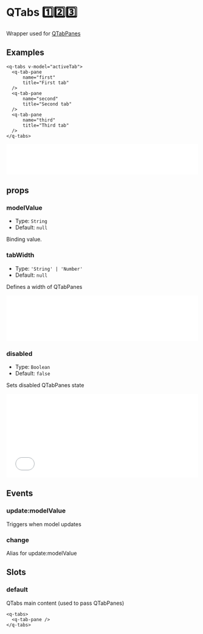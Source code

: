 # QTabs 1️⃣2️⃣3️⃣

Wrapper used for [QTabPanes](/components/QTabPane)

## Examples
```vue {1,14}
<q-tabs v-model="activeTab">
  <q-tab-pane 
      name="first"
      title="First tab"
  />
  <q-tab-pane
      name="second"
      title="Second tab"
  />
  <q-tab-pane
      name="third"
      title="Third tab"
  />
</q-tabs>
```
<iframe height="80" style="width: 100%;" scrolling="no" frameborder="no" src="/QTabs/example.html"></iframe>

## props

### modelValue

- Type: `String`
- Default: `null`

Binding value.


### tabWidth

- Type: `'String' | 'Number'`
- Default: `null`

Defines a width of QTabPanes

<iframe height="120" style="width: 100%;" scrolling="no" frameborder="no" src="/QTabs/width.html"></iframe>

### disabled

- Type: `Boolean`
- Default: `false`

Sets disabled QTabPanes state

<iframe height="220" style="width: 100%;" scrolling="no" frameborder="no" src="/QTabs/disabled.html"></iframe>


## Events

### update:modelValue

Triggers when model updates

### change

Alias for update:modelValue

## Slots 

### default 

QTabs main content (used to pass QTabPanes)

```vue
<q-tabs>
  <q-tab-pane />
</q-tabs>
```



